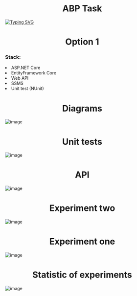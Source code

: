 
<h1 align="center">ABP Task</h1>

[![Typing SVG](https://readme-typing-svg.demolab.com?font=Fira+Code&pause=1000&center=true&width=435&lines=Created+by+Prysukha+Mykola)](https://git.io/typing-svg)

<h1 align="center">Option 1</h1>
<h3>Stack:</h3>
<li>ASP.NET Core</li>
<li>EntityFramework Core</li>
<li>Web API</li>
<li>SSMS</li>
<li>Unit test (NUnit)</li>
<h1 align="center">Diagrams</h1>

![image](https://user-images.githubusercontent.com/69418373/233869185-b54581da-8a34-41b9-9714-7391f6794f2e.png)

<h1 align="center">Unit tests</h1>

![image](https://user-images.githubusercontent.com/69418373/234336152-07c979dd-b492-4e56-8f22-b35fce52b698.png)

<h1 align="center">API</h1>

![image](https://user-images.githubusercontent.com/69418373/234336326-7ff9d10e-f85b-4447-a94a-ee49a43ea5ac.png)

<h1 align="center">Experiment two</h1>

![image](https://user-images.githubusercontent.com/69418373/234336439-f8d046b1-83c2-4ac8-a161-900114944bd4.png)

<h1 align="center">Experiment one</h1>

![image](https://user-images.githubusercontent.com/69418373/234336723-31e30c36-4096-4571-9d20-91dfec6b229f.png)

<h1 align="center">Statistic of experiments</h1>

![image](https://user-images.githubusercontent.com/69418373/234336790-5183fe22-6271-4ca8-8d64-a65025b8ffad.png)
